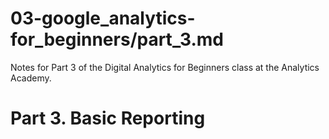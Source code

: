 # 03-google_analytics-for_beginners/part_3.md

Notes for Part 3 of the Digital Analytics for Beginners class at the Analytics Academy.

# Part 3. Basic Reporting



